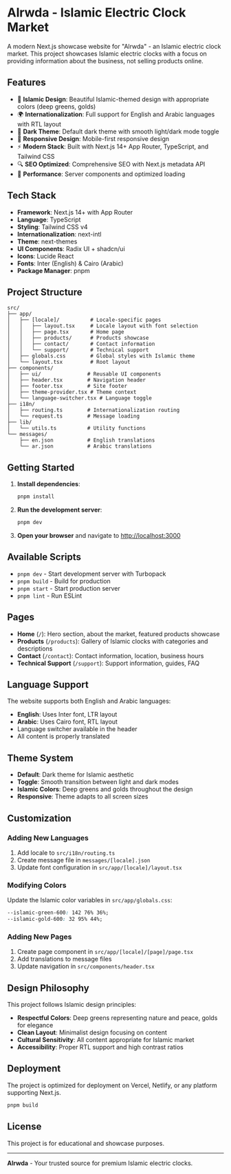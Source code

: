 # Alrwda - Islamic Electric Clock Market

A modern Next.js showcase website for "Alrwda" - an Islamic electric clock market. This project showcases Islamic electric clocks with a focus on providing information about the business, not selling products online.

## Features

- 🕌 **Islamic Design**: Beautiful Islamic-themed design with appropriate colors (deep greens, golds)
- 🌍 **Internationalization**: Full support for English and Arabic languages with RTL layout
- 🌙 **Dark Theme**: Default dark theme with smooth light/dark mode toggle
- 📱 **Responsive Design**: Mobile-first responsive design
- ⚡ **Modern Stack**: Built with Next.js 14+ App Router, TypeScript, and Tailwind CSS
- 🔍 **SEO Optimized**: Comprehensive SEO with Next.js metadata API
- 🚀 **Performance**: Server components and optimized loading

## Tech Stack

- **Framework**: Next.js 14+ with App Router
- **Language**: TypeScript
- **Styling**: Tailwind CSS v4
- **Internationalization**: next-intl
- **Theme**: next-themes
- **UI Components**: Radix UI + shadcn/ui
- **Icons**: Lucide React
- **Fonts**: Inter (English) & Cairo (Arabic)
- **Package Manager**: pnpm

## Project Structure

```
src/
├── app/
│   ├── [locale]/          # Locale-specific pages
│   │   ├── layout.tsx     # Locale layout with font selection
│   │   ├── page.tsx       # Home page
│   │   ├── products/      # Products showcase
│   │   ├── contact/       # Contact information
│   │   └── support/       # Technical support
│   ├── globals.css        # Global styles with Islamic theme
│   └── layout.tsx         # Root layout
├── components/
│   ├── ui/               # Reusable UI components
│   ├── header.tsx        # Navigation header
│   ├── footer.tsx        # Site footer
│   ├── theme-provider.tsx # Theme context
│   └── language-switcher.tsx # Language toggle
├── i18n/
│   ├── routing.ts        # Internationalization routing
│   └── request.ts        # Message loading
├── lib/
│   └── utils.ts          # Utility functions
└── messages/
    ├── en.json           # English translations
    └── ar.json           # Arabic translations
```

## Getting Started

1. **Install dependencies**:
   ```bash
   pnpm install
   ```

2. **Run the development server**:
   ```bash
   pnpm dev
   ```

3. **Open your browser** and navigate to [http://localhost:3000](http://localhost:3000)

## Available Scripts

- `pnpm dev` - Start development server with Turbopack
- `pnpm build` - Build for production
- `pnpm start` - Start production server  
- `pnpm lint` - Run ESLint

## Pages

- **Home** (`/`): Hero section, about the market, featured products showcase
- **Products** (`/products`): Gallery of Islamic clocks with categories and descriptions
- **Contact** (`/contact`): Contact information, location, business hours
- **Technical Support** (`/support`): Support information, guides, FAQ

## Language Support

The website supports both English and Arabic languages:

- **English**: Uses Inter font, LTR layout
- **Arabic**: Uses Cairo font, RTL layout
- Language switcher available in the header
- All content is properly translated

## Theme System

- **Default**: Dark theme for Islamic aesthetic
- **Toggle**: Smooth transition between light and dark modes
- **Islamic Colors**: Deep greens and golds throughout the design
- **Responsive**: Theme adapts to all screen sizes

## Customization

### Adding New Languages

1. Add locale to `src/i18n/routing.ts`
2. Create message file in `messages/[locale].json`
3. Update font configuration in `src/app/[locale]/layout.tsx`

### Modifying Colors

Update the Islamic color variables in `src/app/globals.css`:

```css
--islamic-green-600: 142 76% 36%;
--islamic-gold-600: 32 95% 44%;
```

### Adding New Pages

1. Create page component in `src/app/[locale]/[page]/page.tsx`
2. Add translations to message files
3. Update navigation in `src/components/header.tsx`

## Design Philosophy

This project follows Islamic design principles:

- **Respectful Colors**: Deep greens representing nature and peace, golds for elegance
- **Clean Layout**: Minimalist design focusing on content
- **Cultural Sensitivity**: All content appropriate for Islamic market
- **Accessibility**: Proper RTL support and high contrast ratios

## Deployment

The project is optimized for deployment on Vercel, Netlify, or any platform supporting Next.js.

```bash
pnpm build
```

## License

This project is for educational and showcase purposes.

---

**Alrwda** - Your trusted source for premium Islamic electric clocks.
